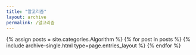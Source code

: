 ```yaml
---
title: "알고리즘"
layout: archive
permalink: /알고리즘
---
```



{% assign posts = site.categories.Algorithm %}
{% for post in posts %} {% include archive-single.html type=page.entries_layout %} {% endfor %}
